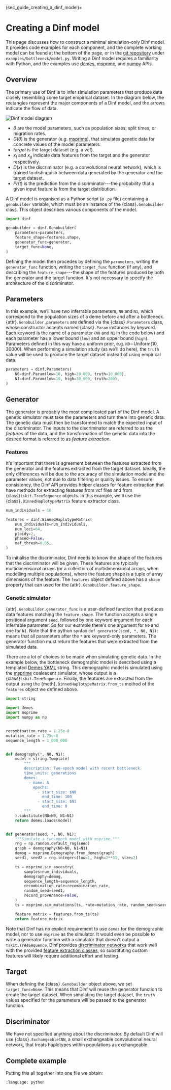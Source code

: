 (sec_guide_creating_a_dinf_model)=
# Creating a Dinf model

This page discusses how to construct a minimal simulation-only Dinf model.
It provides code examples for each component, and the complete
working model can be found at the bottom of the page,
or in the [git repository](https://github.com/RacimoLab/dinf)
under `examples/bottleneck/model.py`.
Writing a Dinf model requires a familiarity with Python,
and the examples use
[demes](https://popsim-consortium.github.io/demes-docs/),
[msprime](https://tskit.dev/msprime/docs/stable),
and [numpy](https://numpy.org/doc/stable/)
APIs.

## Overview

The primary use of Dinf is to infer simulation parameters that
produce data closely resembling some target empirical dataset.
In the diagram below, the rectangles represent the major components of
a Dinf model, and the arrows indicate the flow of data.

![Dinf model diagram](genobuilder.svg)

- $\theta$ are the model parameters,
  such as population sizes, split times, or migration rates.
- $G(\theta)$ is the generator
  (e.g. [msprime](https://tskit.dev/msprime/docs/stable)),
  that simulates genetic data for concrete values of the model parameters.
- $target$ is the target dataset (e.g. a vcf).
- $x_t$ and $x_g$ indicate data features from the
  target and the generator respectively.
- $D(x)$ is the discriminator (e.g. a convolutional neural network),
  which is trained to distinguish between data generated by the
  generator and the target dataset.
- $Pr(t)$ is the prediction from the discriminator---the probability that
  a given input feature is from the target distribution.

A Dinf model is organised as a Python script (a `.py` file)
containing a `genobuilder` variable,
which must be an instance of the {class}`.Genobuilder` class.
This object describes various components of the model.

```python
import dinf

genobuilder = dinf.Genobuilder(
    parameters=parameters,
    feature_shape=features.shape,
    generator_func=generator,
    target_func=None,
)
```

Defining the model then procedes by defining the `parameters`,
writing the `generator_func` function,
writing the `target_func` function (if any),
and describing the `feature_shape`---the shape of the
features produced by both the generator and the target function.
It's not necessary to specify the architecture of the discriminator.

## Parameters

In this example, we'll have two inferrable parameters,
`N0` and `N1`, which correspond to the population sizes of a
deme before and after a bottleneck.
{attr}`.Genobuilder.parameters` are defined via the {class}`.Parameters` class,
whose constructor accepts named {class}`.Param` instances by keyword.
Each keyword is the name of a parameter (`N0` and `N1` in the code below)
and each parameter has a lower bound (`low`) and an upper bound (`high`).
Parameters defined in this way have a uniform prior, e.g.
`N0`$\sim$Uniform(10, 30000).
When performing a simulation study (as we'll do here), the `truth` value
will be used to produce the target dataset instead of using empirical data.


```python
parameters = dinf.Parameters(
    N0=dinf.Param(low=10, high=30_000, truth=10_000),
    N1=dinf.Param(low=10, high=30_000, truth=200),
)
```

## Generator

The generator is probably the most complicated part of the Dinf model.
A genetic simulator must take the parameters and turn them into
genetic data. The genetic data must then be transformed to
match the expected input of the discriminator. The inputs to the discriminator
are referred to as the *features* of the data, and the transformation
of the genetic data into the desired format is referred to as
*feature extraction*.



### Features

It's important that there is agreement between the features extracted from the
generator and the features extracted from the target dataset.
Ideally, the only differences will be due to the accuracy of the simulation
model and the parameter values, not due to data filtering or quality issues.
To ensure consistency, the Dinf API provides helper classes for
feature extraction that have methods for extracting features from
vcf files and from {class}`tskit.TreeSequence` objects.
In this example, we'll use the {class}`.BinnedHaplotypeMatrix` feature
extractor class.


```python
num_individuals = 16

features = dinf.BinnedHaplotypeMatrix(
    num_individuals=num_individuals,
    num_loci=64,
    ploidy=2,
    phased=False,
    maf_thresh=0.05,
)
```

To initialise the discriminator, Dinf needs to know the shape of the features
that the discriminator will be given. These features are typically
multidimensional arrays (or a collection of multidimensional arrays,
when modelling multiple populations), where the feature shape is a tuple of
array dimensions of the feature.
The `features` object defined above has a `shape` property that can used for the
{attr}`.Genobuilder.feature_shape`.

### Genetic simulator

{attr}`.Genobuilder.generator_func` is a user-defined function that produces data
features matching the `feature_shape`.
The function accepts a single positional argument `seed`,
followed by one keyword argument for each inferrable parameter.
So for our example there's one argument for `N0` and one for `N1`.
Note that the python syntax `def generator(seed, *, N0, N1):` means
that all parameters after the `*` are keyword-only parameters.
The generator function must return the features that were extracted
from the simulated data.

There are a lot of choices to be made when simulating genetic data.
In the example below, the bottleneck demographic model is described using
a templated [Demes YAML](https://popsim-consortium.github.io/demes-spec-docs/)
string.
This demographic model is simulated using the
[msprime](https://tskit.dev/msprime/docs/stable)
coalescent simulator, whose output is a {class}`tskit.TreeSequence`.
Finally, the features are extracted from the output using the
{meth}`.BinnedHaplotypeMatrix.from_ts` method of the `features` object
we defined above.

```python
import string

import demes
import msprime
import numpy as np


recombination_rate = 1.25e-8
mutation_rate = 1.25e-8
sequence_length = 1_000_000


def demography(*, N0, N1):
    model = string.Template(
        """
        description: Two-epoch model with recent bottleneck.
        time_units: generations
        demes:
          - name: A
            epochs:
              - start_size: $N0
                end_time: 100
              - start_size: $N1
                end_time: 0
        """
    ).substitute(N0=N0, N1=N1)
    return demes.loads(model)


def generator(seed, *, N0, N1):
    """Simulate a two-epoch model with msprime."""
    rng = np.random.default_rng(seed)
    graph = demography(N0=N0, N1=N1)
    demog = msprime.Demography.from_demes(graph)
    seed1, seed2 = rng.integers(low=1, high=2**31, size=2)

    ts = msprime.sim_ancestry(
        samples=num_individuals,
        demography=demog,
        sequence_length=sequence_length,
        recombination_rate=recombination_rate,
        random_seed=seed1,
        record_provenance=False,
    )
    ts = msprime.sim_mutations(ts, rate=mutation_rate, random_seed=seed2)

    feature_matrix = features.from_ts(ts)
    return feature_matrix
```

Note that Dinf has no explicit requirement to use `demes`
for the demographic model, nor to use `msprime` as the simulator.
It would even be possible to write a generator function with a
simulator that doesn't output a `tskit.TreeSequence`.
Dinf provides [discriminator networks](sec_api_discriminator_networks)
that work well with the provided
[feature extraction classes](sec_api_feature_extraction),
so substituting custom features will likely require additional effort
and testing.

## Target

When defining the {class}`.Genobuilder` object above,
we set `target_func=None`. This means that Dinf will reuse the
generator function to create the target dataset. When simulating the
target dataset, the `truth` values specified for the parameters
will be passed to the generator function.

## Discriminator

We have not specified anything about the discriminator.
By default Dinf will use {class}`.ExchangeableCNN`,
a small exchangeable convolutional neural network,
that treats haplotypes within populations as exchangeable.

## Complete example

Putting this all together into one file we obtain:

```{literalinclude} ../../examples/bottleneck/model.py
:language: python
```
